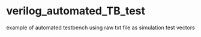 # verilog_automated_TB_test
example of automated testbench using raw txt file as simulation test vectors
